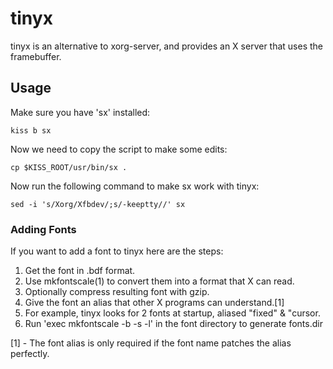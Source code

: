 # tinyx

tinyx is an alternative to xorg-server, and provides an X server that uses
the framebuffer.

## Usage

Make sure you have 'sx' installed:

`kiss b sx`

Now we need to copy the script to make some edits:

`cp $KISS_ROOT/usr/bin/sx .`

Now run the following command to make sx work with tinyx:

`sed -i 's/Xorg/Xfbdev/;s/-keeptty//' sx`

### Adding Fonts

If you want to add a font to tinyx here are the steps:

1. Get the font in .bdf format.
2. Use mkfontscale(1) to convert them into a format that X can read.
  1. Optionally compress resulting font with gzip.
3. Give the font an alias that other X programs can understand.[1]
  1. For example, tinyx looks for 2 fonts at startup, aliased "fixed" &
     "cursor.
4. Run 'exec mkfontscale -b -s -l' in the font directory to generate fonts.dir

[1] - The font alias is only required if the font name patches the alias
      perfectly.
